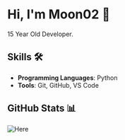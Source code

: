 # Hi, I'm Moon02 👋
15 Year Old Developer.

## Skills 🛠️
- **Programming Languages**: Python
- **Tools**: Git, GitHub, VS Code

## GitHub Stats 📊
![Here]([https://github-readme-stats.vercel.app/api?username=moon02&show_icons=true&theme=radical](https://github-readme-stats.vercel.app/api?username=moon02steels&show_icons=true&theme=radical))
